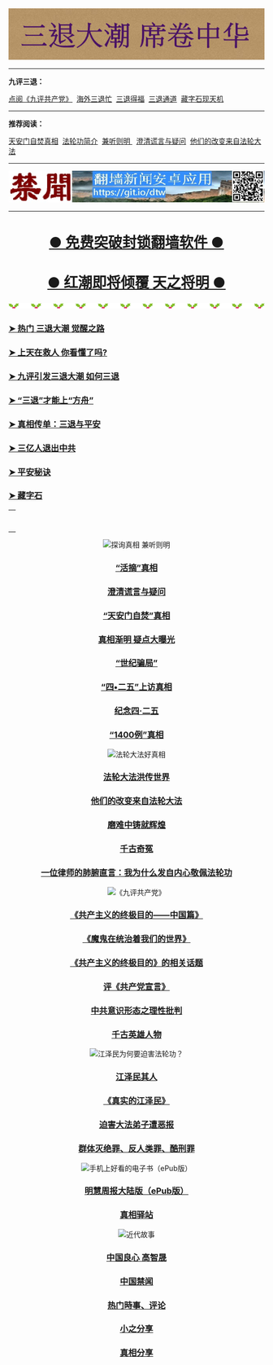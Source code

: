 <div align=center><a href="https://git.io/zaasfa"><img src="img/92p58PICwi8.png"></a></div>
<hr>

<b>九评三退：</b><br>

<a href="https://git.io/sos">点阅《九评共产党》</a>&nbsp;
<a href="https://git.io/zbdodo">海外三退忙</a>&nbsp;
<a href="https://git.io/zbaaas">三退得福</a>&nbsp;
<a href="https://git.io/tv75"> 三退通道</a>&nbsp;
<a href="https://git.io/zaasfa"> 藏字石现天机</a>
<hr>

<b>推荐阅读：</b><br>

<a href="https://git.io/ssss2">天安门自焚真相</a>&nbsp;
<a href="https://git.io/02">法轮功简介</a>&nbsp;
<a href="https://git.io/tr">兼听则明 </a>&nbsp;
<a href="https://github.com/dfchunsring/wer/blob/master/zxtk.md">澄清谎言与疑问</a>&nbsp;
<a href="https://git.io/wwdada">他们的改变来自法轮大法</a>
<hr>
<div align=center><a href="https://git.io/dtw"><img src="img/dtwapp.jpg"></a></div>
<hr>




<div align=center>
<h1><b><a href="https://github.com/awwkk/usdom/blob/master/forfor.md">● 免费突破封锁翻墙软件 ● </a></b></h1></div>

<div align=center>
<h1><b><a href="https://github.com/awwkk/usdom/blob/master/forfor.md">● 红潮即将倾覆  天之将明 ● </a></b></h1></div>

<div align=center><img src="img/b_illust_103_0M.png"></div></p>

<table>
<tr><h3><b><a href="https://git.io/zb">➤ 热门 三退大潮 觉醒之路</a></b></h3><td>
</tr>
</td>
<tr><h3><b><a href="https://github.com/bcdz/true01/blob/master/msos.md">➤ 上天在救人 你看懂了吗?</a></b></h3><td>
</tr>
</td>
<tr><h3><b><a href="https://git.io/kkssos">➤ 九评引发三退大潮 如何三退</a></b></h3><td>
</tr>
</td>
<tr><h3><b><a href="https://git.io/3th">➤ “三退”才能上“方舟”</a></b></h3><td>
</tr>
</td>
<tr><h3><b><a href="https://git.io/stpa">➤ 真相传单：三退与平安</a></b></h3><td>
</tr>
</td>
<tr><h3><b><a href="https://git.io/3w">➤ 三亿人退出中共</a></b></h3><td>
</tr>
</td>
<tr><h3><b><a href="https://git.io/zbaaas">➤ 平安秘诀</a></b></h3><td>
</tr>
</td>
<tr><h3><b><a href="https://git.io/zaasfa">➤ 藏字石</a></b></h3><td>
</tr>
</td>

</table>

<div align=center><IMG SRC="true/img-2/b_illust_103_0M.png></div></p>


<table>
<tr><h3><b><a href="https://git.io/ykkk">探询真相 兼听则明</a></b></h3><td></tr>
</td>
  
<tr><h3><b><a href="https://git.io/4yu">“活摘”真相</a></b></h3><td>
  </tr>
</td>
<tr><h3><b><a href="https://git.io/zxtk1">澄清谎言与疑问</a></b></h3><td></tr>
</td>
<tr><h3><b><a href="https://git.io/zf">“天安门自焚”真相</a></b></h3><td></tr>
</td>
<tr><h3><b><a href="https://git.io/ssss2">真相渐明 疑点大曝光</a></b></h3><td></tr>
</td>
<tr><h3><b><a href="https://git.io/ssss2">“世纪骗局”</a></b></h3><td></tr>
</td>
<tr><h3><b><a href="https://git.io/55">“四•二五”上访真相</a></b></h3><td></tr>
</td>
<tr><h3><b><a href="https://git.io/ykykyk">纪念四·二五</a></b></h3><td></tr>
</td>
<tr><h3><b><a href="https://git.io/1400">“1400例”真相</a></b></h3><td></tr>
</td>


</table>

<div align=center><IMG SRC="true/img-2/b_illust_103_0M.png></div></p>

<table>
<tr><h3><b><a href="https://git.io/02">法轮大法好真相</a></b></h3><td></tr>
</td>
<tr><h3><b><a href="https://git.io/cvs">法轮大法洪传世界</a></b></h3><td></tr>
</td>
<tr><h3><b><a href="https://git.io/kkdada">他们的改变来自法轮大法</a></b></h3><td></tr>
</td>
<tr><h3><b><a href="https://git.io/Sing">磨难中铸就辉煌</a></b></h3><td></tr>
</td>
<tr><h3><b><a href="https://git.io/Ju2">千古奇冤</a></b></h3><td></tr>
</td>
<tr><h3><b><a href="https://git.io/yer">一位律师的肺腑直言：我为什么发自内心敬佩法轮功</a></b></h3><td></tr>
</td>


</table>

<div align=center><IMG SRC="true/img-2/b_illust_103_0M.png></div></p>

<table>
<tr><h3><b><a href="https://git.io/9m">《九评共产党》</a></b></h3><td></tr>
</td>
<tr><h3><b><a href="https://git.io/goal">《共产主义的终极目的——中国篇》</a></b></h3><td></tr>
</td>
<tr><h3><b><a href="https://git.io/goal-2">《魔鬼在统治着我们的世界》</a></b></h3><td></tr>
</td>
<tr><h3><b><a href="https://github.com/goodabc/GCC/blob/master/xgpl.md">《共产主义的终极目的》的相关话题</a></b></h3><td></tr>
</td>
<tr><h3><b><a href="https://github.com/no1show/show1/blob/master/gcdsy.md">评《共产党宣言》</a></b></h3><td></tr>
</td>
<tr><h3><b><a href="https://github.com/no1show/show1/blob/master/whss.md">中共意识形态之理性批判</a></b></h3><td></tr>
</td>
<tr><h3><b><a href="https://git.io/cgys">千古英雄人物</a></b></h3><td></tr>
</td>

</table>


<div align=center><IMG SRC="true/img-2/b_illust_103_0M.png></div></p>

<table>
<tr><h3><b><a href="https://github.com/dfchunsring/drdr/blob/master/README.md">江泽民为何要迫害法轮功？</a></b></h3><td></tr>
</td>
<tr><h3><b><a href="https://github.com/dfchunsring/wer/blob/master/jzmqr.md">江泽民其人</a></b></h3><td></tr>
</td>
<tr><h3><b><a href="https://git.io/cee">《真实的江泽民》</a></b></h3><td></tr>
</td>
<tr><h3><b><a href="https://git.io/perhi">迫害大法弟子遭恶报</a></b></h3><td></tr>
</td>
<tr><h3><b><a href="https://git.io/ssbbaaa">群体灭绝罪、反人类罪、酷刑罪</a></b></h3><td></tr>
</td>


</table>


<div align=center><IMG SRC="true/img-2/b_illust_103_0M.png></div></p>

<table>
<tr><h3><b><a href="https://git.io/3f">手机上好看的电子书（ePub版）</a></b></h3><td></tr>
</td>
<tr><h3><b><a href="https://github.com/3fmd/gm/blob/master/mhzb.md">明慧周报大陆版（ePub版）</a></b></h3><td></tr>
</td>
<tr><h3><b><a href="https://git.io/ming2">真相驿站</a></b></h3><td></tr>
</td>


</table>

<div align=center><IMG SRC="true/img-2/b_illust_103_0M.png></div></p>

<table>
<tr><h3><b><a href="https://git.io/jdd">近代故事</a></b></h3><td></tr>
</td>
<tr><h3><b><a href="https://git.io/gzsls">中国良心 高智晟</a></b></h3><td></tr>
</td>
<tr><h3><b><a href="https://git.io/kkopop">中国禁闻</a></b></h3><td></tr>
</td>
<tr><h3><b><a href="https://git.io/n99">热门時事、评论</a></b></h3><td></tr>
</td>
<tr><h3><b><a href="https://git.io/wnn">小之分享</a></b></h3><td></tr>
</td>
<tr><h3><b><a href="https://git.io/birdf">真相分享</a></b></h3><td></tr>
</td>


</table>

<div align=center><IMG SRC="true/img-2/b_illust_103_0M.png></div></p>




